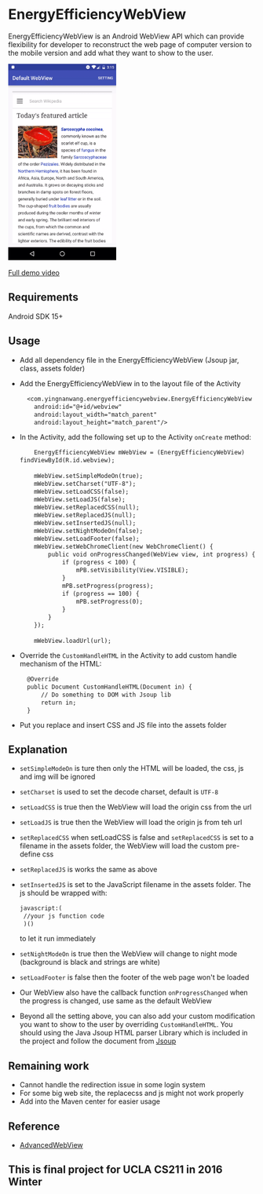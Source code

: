 # EnergyEfficiencyWebView

EnergyEfficiencyWebView is an Android WebView API which can provide flexibility for developer to reconstruct the web page of computer version to the mobile version and add what they want to show to the user.  

<centering>
<img src="https://github.com/coroner4817/EnergyEfficiencyWebView/raw/master/demo/demogif.gif" width="220" height="400"/>
</centering>

[Full demo video](https://www.youtube.com/watch?v=DGU7mRwvgM8)

## Requirements
  Android SDK 15+

## Usage
  * Add all dependency file in the EnergyEfficiencyWebView (Jsoup jar, class, assets folder)  
  
  * Add the EnergyEfficiencyWebView in to the layout file of the Activity  
    ```  
      <com.yingnanwang.energyefficiencywebview.EnergyEfficiencyWebView  
        android:id="@+id/webview"  
        android:layout_width="match_parent"  
        android:layout_height="match_parent"/>  
    ```  
    
  * In the Activity, add the following set up to the Activity <code>onCreate</code> method:  
    ```  
        EnergyEfficiencyWebView mWebView = (EnergyEfficiencyWebView) findViewById(R.id.webview);
        
        mWebView.setSimpleModeOn(true);
        mWebView.setCharset("UTF-8");
        mWebView.setLoadCSS(false);
        mWebView.setLoadJS(false);
        mWebView.setReplacedCSS(null);
        mWebView.setReplacedJS(null);
        mWebView.setInsertedJS(null);
        mWebView.setNightModeOn(false);
        mWebView.setLoadFooter(false);
        mWebView.setWebChromeClient(new WebChromeClient() {
            public void onProgressChanged(WebView view, int progress) {
                if (progress < 100) {
                    mPB.setVisibility(View.VISIBLE);
                }
                mPB.setProgress(progress);
                if (progress == 100) {
                    mPB.setProgress(0);
                }
            }
        });

        mWebView.loadUrl(url);
    ```
    
  * Override the <code>CustomHandleHTML</code> in the Activity to add custom handle mechanism of the HTML:  
    ```  
      @Override
      public Document CustomHandleHTML(Document in) {
          // Do something to DOM with Jsoup lib
          return in;
      }
    ``` 
  * Put you replace and insert CSS and JS file into the assets folder

## Explanation
  * ```setSimpleModeOn``` is ture then only the HTML will be loaded, the css, js and img will be ignored
  * ```setCharset``` is used to set the decode charset, default is ```UTF-8```
  * ```setLoadCSS``` is true then the WebView will load the origin css from the url
  * ```setLoadJS``` is true then the WebView will load the origin js from teh url
  * ```setReplacedCSS``` when setLoadCSS is false and ```setReplacedCSS``` is set to a filename in the assets folder, the WebView will load the custom pre-define css
  * ```setReplacedJS``` is works the same as above
  * ```setInsertedJS``` is set to the JavaScript filename in the assets folder. The js should be wrapped with:  
    ```
    javascript:(
     //your js function code
     )()
    ```
    to let it run immediately
  * ```setNightModeOn``` is true then the WebView will change to night mode (background is black and strings are white)
  * ```setLoadFooter``` is false then the footer of the web page won't be loaded
  
  * Our WebView also have the callback function ```onProgressChanged``` when the progress is changed, use same as the default WebView 
  * Beyond all the setting above, you can also add your custom modification you want to show to the user by overriding ```CustomHandleHTML```. You should using the Java Jsoup HTML parser Library which is included in the project and follow the document from [Jsoup](http://jsoup.org/)
  
## Remaining work
  * Cannot handle the redirection issue in some login system
  * For some big web site, the replacecss and js might not work properly
  * Add into the Maven center for easier usage
  
## Reference
  * [AdvancedWebView](https://github.com/delight-im/Android-AdvancedWebView)  
  
## This is final project for UCLA CS211 in 2016 Winter
  
  
